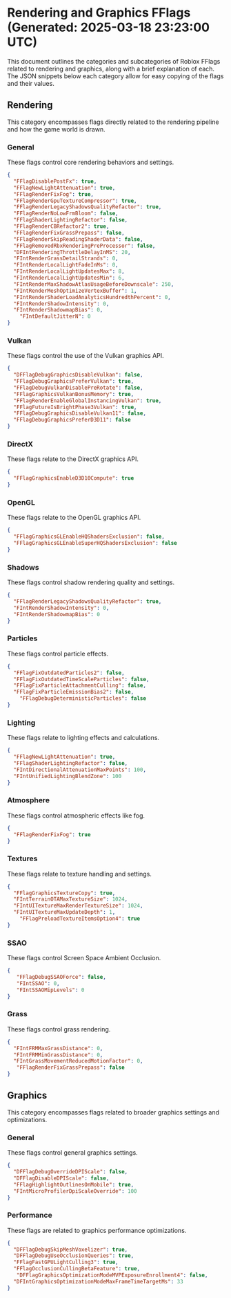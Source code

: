 # Rendering and Graphics FFlags (Generated: 2025-03-18 23:23:00 UTC)

This document outlines the categories and subcategories of Roblox FFlags related to rendering and graphics, along with a brief explanation of each. The JSON snippets below each category allow for easy copying of the flags and their values.

## Rendering

This category encompasses flags directly related to the rendering pipeline and how the game world is drawn.

### General

These flags control core rendering behaviors and settings.

```json
{
  "FFlagDisablePostFx": true,
  "FFlagNewLightAttenuation": true,
  "FFlagRenderFixFog": true,
  "FFlagRenderGpuTextureCompressor": true,
  "FFlagRenderLegacyShadowsQualityRefactor": true,
  "FFlagRenderNoLowFrmBloom": false,
  "FFlagShaderLightingRefactor": false,
  "FFlagRenderCBRefactor2": true,
  "FFlagRenderFixGrassPrepass": false,
  "FFlagRenderSkipReadingShaderData": false,
  "FFlagRemovedRbxRenderingPreProcessor": false,
  "DFIntRenderingThrottleDelayInMS": 20,
  "FIntRenderGrassDetailStrands": 0,
  "FIntRenderLocalLightFadeInMs": 0,
  "FIntRenderLocalLightUpdatesMax": 8,
  "FIntRenderLocalLightUpdatesMin": 6,
  "FIntRenderMaxShadowAtlasUsageBeforeDownscale": 250,
  "FIntRenderMeshOptimizeVertexBuffer": 1,
  "FIntRenderShaderLoadAnalyticsHundredthPercent": 0,
  "FIntRenderShadowIntensity": 0,
  "FIntRenderShadowmapBias": 0,
    "FIntDefaultJitterN": 0
}
```

### Vulkan

These flags control the use of the Vulkan graphics API.

```json
{
  "DFFlagDebugGraphicsDisableVulkan": false,
  "FFlagDebugGraphicsPreferVulkan": true,
  "FFlagDebugVulkanDisablePreRotate": false,
  "FFlagGraphicsVulkanBonusMemory": true,
  "FFlagRenderEnableGlobalInstancingVulkan": true,
  "FFlagFutureIsBrightPhase3Vulkan": true,
  "FFlagDebugGraphicsDisableVulkan11": false,
  "FFlagDebugGraphicsPreferD3D11": false
}
```

### DirectX

These flags relate to the DirectX graphics API.

```json
{
  "FFlagGraphicsEnableD3D10Compute": true
}
```

### OpenGL

These flags relate to the OpenGL graphics API.

```json
{
  "FFlagGraphicsGLEnableHQShadersExclusion": false,
  "FFlagGraphicsGLEnableSuperHQShadersExclusion": false
}
```

### Shadows

These flags control shadow rendering quality and settings.

```json
{
  "FFlagRenderLegacyShadowsQualityRefactor": true,
  "FIntRenderShadowIntensity": 0,
  "FIntRenderShadowmapBias": 0
}
```

### Particles

These flags control particle effects.

```json
{
  "FFlagFixOutdatedParticles2": false,
  "FFlagFixOutdatedTimeScaleParticles": false,
  "FFlagFixParticleAttachmentCulling": false,
  "FFlagFixParticleEmissionBias2": false,
    "FFlagDebugDeterministicParticles": false
}
```

### Lighting

These flags relate to lighting effects and calculations.

```json
{
  "FFlagNewLightAttenuation": true,
  "FFlagShaderLightingRefactor": false,
  "FIntDirectionalAttenuationMaxPoints": 100,
  "FIntUnifiedLightingBlendZone": 100
}
```

### Atmosphere

These flags control atmospheric effects like fog.

```json
{
  "FFlagRenderFixFog": true
}
```

### Textures

These flags relate to texture handling and settings.

```json
{
  "FFlagGraphicsTextureCopy": true,
  "FIntTerrainOTAMaxTextureSize": 1024,
  "FIntUITextureMaxRenderTextureSize": 1024,
  "FIntUITextureMaxUpdateDepth": 1,
    "FFlagPreloadTextureItemsOption4": true
}
```

### SSAO

These flags control Screen Space Ambient Occlusion.

```json
{
   "FFlagDebugSSAOForce": false,
   "FIntSSAO": 0,
   "FIntSSAOMipLevels": 0
}
```

### Grass

These flags control grass rendering.

```json
{
  "FIntFRMMaxGrassDistance": 0,
  "FIntFRMMinGrassDistance": 0,
  "FIntGrassMovementReducedMotionFactor": 0,
   "FFlagRenderFixGrassPrepass": false
}
```

## Graphics

This category encompasses flags related to broader graphics settings and optimizations.

### General

These flags control general graphics settings.

```json
{
  "DFFlagDebugOverrideDPIScale": false,
  "DFFlagDisableDPIScale": false,
  "FFlagHighlightOutlinesOnMobile": true,
  "FIntMicroProfilerDpiScaleOverride": 100
}
```

### Performance

These flags are related to graphics performance optimizations.

```json
{
  "DFFlagDebugSkipMeshVoxelizer": true,
  "DFFlagDebugUseOcclusionQueries": true,
  "FFlagFastGPULightCulling3": true,
  "FFlagOcclusionCullingBetaFeature": true,
   "DFFlagGraphicsOptimizationModeMVPExposureEnrollment4": false,
  "DFIntGraphicsOptimizationModeMaxFrameTimeTargetMs": 33
}
```
